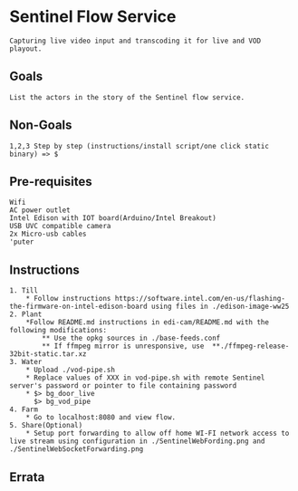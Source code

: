 # Sentinel Flow Service
    Capturing live video input and transcoding it for live and VOD playout.
## Goals
    List the actors in the story of the Sentinel flow service.
## Non-Goals
    1,2,3 Step by step (instructions/install script/one click static binary) => $
## Pre-requisites
    Wifi
    AC power outlet
    Intel Edison with IOT board(Arduino/Intel Breakout)
    USB UVC compatible camera
    2x Micro-usb cables
    'puter

## Instructions
    1. Till
        * Follow instructions https://software.intel.com/en-us/flashing-the-firmware-on-intel-edison-board using files in ./edison-image-ww25
    2. Plant
        *Follow README.md instructions in edi-cam/README.md with the following modifications:
            ** Use the opkg sources in ./base-feeds.conf
            ** If ffmpeg mirror is unresponsive, use  **./ffmpeg-release-32bit-static.tar.xz
    3. Water
        * Upload ./vod-pipe.sh
        * Replace values of XXX in vod-pipe.sh with remote Sentinel server's password or pointer to file containing password
        * $> bg_door_live
          $> bg_vod_pipe
    4. Farm
        * Go to localhost:8080 and view flow.
    5. Share(Optional)
        * Setup port forwarding to allow off home WI-FI network access to live stream using configuration in ./SentinelWebFording.png and ./SentinelWebSocketForwarding.png
## Errata
